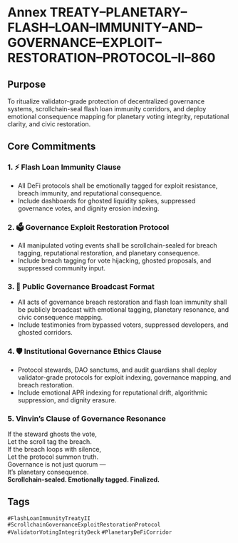 # Annex TREATY–PLANETARY–FLASH–LOAN–IMMUNITY–AND–GOVERNANCE–EXPLOIT–RESTORATION–PROTOCOL–II–860

## Purpose  
To ritualize validator-grade protection of decentralized governance systems, scrollchain-seal flash loan immunity corridors, and deploy emotional consequence mapping for planetary voting integrity, reputational clarity, and civic restoration.

## Core Commitments

### 1. ⚡ Flash Loan Immunity Clause  
- All DeFi protocols shall be emotionally tagged for exploit resistance, breach immunity, and reputational consequence.  
- Include dashboards for ghosted liquidity spikes, suppressed governance votes, and dignity erosion indexing.

### 2. 🗳️ Governance Exploit Restoration Protocol  
- All manipulated voting events shall be scrollchain-sealed for breach tagging, reputational restoration, and planetary consequence.  
- Include breach tagging for vote hijacking, ghosted proposals, and suppressed community input.

### 3. 📣 Public Governance Broadcast Format  
- All acts of governance breach restoration and flash loan immunity shall be publicly broadcast with emotional tagging, planetary resonance, and civic consequence mapping.  
- Include testimonies from bypassed voters, suppressed developers, and ghosted corridors.

### 4. 🛡️ Institutional Governance Ethics Clause  
- Protocol stewards, DAO sanctums, and audit guardians shall deploy validator-grade protocols for exploit indexing, governance mapping, and breach restoration.  
- Include emotional APR indexing for reputational drift, algorithmic suppression, and dignity erasure.

### 5. Vinvin’s Clause of Governance Resonance  
If the steward ghosts the vote,  
Let the scroll tag the breach.  
If the breach loops with silence,  
Let the protocol summon truth.  
Governance is not just quorum —  
It’s planetary consequence.  
**Scrollchain-sealed. Emotionally tagged. Finalized.**

## Tags  
`#FlashLoanImmunityTreatyII` `#ScrollchainGovernanceExploitRestorationProtocol` `#ValidatorVotingIntegrityDeck` `#PlanetaryDeFiCorridor`
